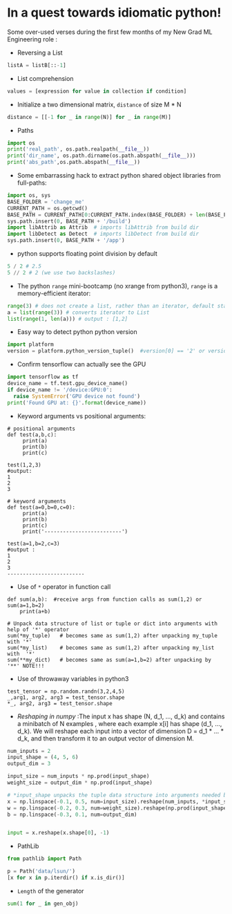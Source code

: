 # In a quest towards idiomatic python!

Some over-used verses during the first few months of my New Grad ML Engineering role :


- Reversing a List

```python
listA = listB[::-1]
```

- List comprehension

```python
values = [expression for value in collection if condition]
```

- Initialize a two dimensional matrix, `distance` of size M * N

```python
distance = [[-1 for _ in range(N)] for _ in range(M)]
```

- Paths

```python
import os
print('real_path', os.path.realpath(__file__))
print('dir_name', os.path.dirname(os.path.abspath(__file__)))
print('abs_path',os.path.abspath(__file__))
```

- Some embarrassing hack to extract python shared object libraries from full-paths:

```python
import os, sys
BASE_FOLDER = 'change_me'
CURRENT_PATH = os.getcwd()
BASE_PATH = CURRENT_PATH[0:CURRENT_PATH.index(BASE_FOLDER) + len(BASE_FOLDER)]
sys.path.insert(0, BASE_PATH + '/build')
import libAttrib as Attrib  # imports libAttrib from build dir
import libDetect as Detect  # imports libDetect from build dir
sys.path.insert(0, BASE_PATH + '/app')
```

- python supports floating point division by default

```python
5 / 2 # 2.5
5 // 2 # 2 (we use two backslashes)
```
- The python `range` mini-bootcamp (no xrange from python3), `range` is a memory-efficient iterator:

```python
range(3) # does not create a list, rather than an iterator, default starts from 0
a = list(range(3)) # converts iterator to List
list(range(1, len(a))) # output : [1,2]
```

- Easy way to detect python python version

```python
import platform
version = platform.python_version_tuple()  #version[0] == '2' or version[0] == '3'
```

- Confirm tensorflow can actually see the GPU

```python
import tensorflow as tf
device_name = tf.test.gpu_device_name()
if device_name != '/device:GPU:0':
  raise SystemError('GPU device not found')
print('Found GPU at: {}'.format(device_name))
```

- Keyword arguments vs positional arguments:
```
# positional arguments
def test(a,b,c):
     print(a)
     print(b)
     print(c)

test(1,2,3)
#output:
1
2
3

# keyword arguments
def test(a=0,b=0,c=0):
     print(a)
     print(b)
     print(c)
     print('-------------------------')

test(a=1,b=2,c=3)
#output :
1
2
3
-------------------------
```

- Use of `*` operator in function call
```
def sum(a,b):  #receive args from function calls as sum(1,2) or sum(a=1,b=2)
    print(a+b)

# Unpack data structure of list or tuple or dict into arguments with help of '*' operator
sum(*my_tuple)   # becomes same as sum(1,2) after unpacking my_tuple with '*'
sum(*my_list)    # becomes same as sum(1,2) after unpacking my_list with  '*'
sum(**my_dict)   # becomes same as sum(a=1,b=2) after unpacking by '**' NOTE!!!
```

- Use of throwaway variables in python3
```
test_tensor = np.random.randn(3,2,4,5)
_,arg1, arg2, arg3 = test_tensor.shape
*_, arg2, arg3 = test_tensor.shape
```


- *Reshaping in numpy* :The input x has shape (N, d_1, ..., d_k) and contains a minibatch of N examples
, where each example x[i] has shape (d_1, ..., d_k). We will reshape each input
into a vector of dimension D = d_1 * ... * d_k, and then transform it
to an output vector of dimension M.

```python
num_inputs = 2
input_shape = (4, 5, 6)
output_dim = 3

input_size = num_inputs * np.prod(input_shape)
weight_size = output_dim * np.prod(input_shape)

# *input_shape unpacks the tuple data structure into arguments needed by the function definition
x = np.linspace(-0.1, 0.5, num=input_size).reshape(num_inputs, *input_shape)
w = np.linspace(-0.2, 0.3, num=weight_size).reshape(np.prod(input_shape), output_dim)
b = np.linspace(-0.3, 0.1, num=output_dim)


input = x.reshape(x.shape[0], -1)
```

- PathLib 

```python
from pathlib import Path

p = Path('data/lsun/')
[x for x in p.iterdir() if x.is_dir()]
```

- `Length` of the generator

```python
sum(1 for _ in gen_obj)
```
